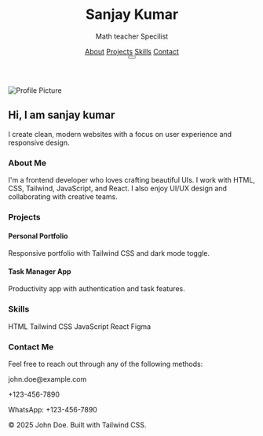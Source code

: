 <!DOCTYPE html>
<html lang="en" class="scroll-smooth">
<head>
  <meta charset="UTF-8" />
  <meta name="viewport" content="width=device-width, initial-scale=1.0" />
  <title>Sanjay Kumar – Portfolio</title>
  <script src="https://cdn.tailwindcss.com"></script>
  <script>
    tailwind.config = {
      darkMode: 'class',
      theme: {
        extend: {
          fontFamily: { inter: ['Inter', 'sans-serif'] }
        }
      }
    }
  </script>
  <link rel="stylesheet" href="https://cdnjs.cloudflare.com/ajax/libs/font-awesome/6.5.0/css/all.min.css" />
  <style>
    body {
      font-family: 'Inter', sans-serif;
    }
  </style>
</head>
<body class="bg-gray-50 dark:bg-gray-900 text-gray-800 dark:text-gray-200 transition-colors duration-300">

  <!-- Header -->
  <header class="bg-white dark:bg-gray-800 shadow-md sticky top-0 z-50">
    <div class="max-w-7xl mx-auto px-6 py-4 flex justify-between items-center">
      <div>
        <h1 class="text-2xl font-bold text-gray-900 dark:text-white">Sanjay Kumar</h1>
        <p class="text-sm text-gray-500 dark:text-gray-400">Math teacher Specilist </p>
      </div>
      <div class="flex gap-6 items-center">
        <nav class="hidden md:flex gap-6 text-sm font-medium">
          <a href="#about" class="hover:text-blue-500 transition">About</a>
          <a href="#projects" class="hover:text-blue-500 transition">Projects</a>
          <a href="#skills" class="hover:text-blue-500 transition">Skills</a>
          <a href="#contact" class="hover:text-blue-500 transition">Contact</a>
        </nav>
        <!-- Dark mode toggle -->
        <button onclick="document.documentElement.classList.toggle('dark')" class="text-xl">
          <i class="fas fa-moon dark:hidden"></i>
          <i class="fas fa-sun hidden dark:inline"></i>
        </button>
      </div>
    </div>
  </header>

  <!-- Hero Section -->
  <section class="py-16 px-6 text-center bg-blue-50 dark:bg-blue-900 transition">
    <img src="2.png" alt="Profile Picture" class="w-32 h-32 rounded-full mx-auto mb-4 shadow-md border-4 border-white dark:border-gray-800 object-cover" />
    <h2 class="text-4xl font-bold mb-2 text-blue-900 dark:text-white">Hi, I am sanjay kumar</h2>
    <p class="text-lg text-blue-700 dark:text-blue-200 max-w-xl mx-auto">
      I create clean, modern websites with a focus on user experience and responsive design.
    </p>
  </section>

  <!-- About -->
  <section id="about" class="py-16 px-6 max-w-5xl mx-auto">
    <h3 class="text-3xl font-semibold mb-4">About Me</h3>
    <p class="text-gray-600 dark:text-gray-300 text-lg leading-relaxed">
      I'm a frontend developer who loves crafting beautiful UIs. I work with HTML, CSS, Tailwind, JavaScript, and React. I also enjoy UI/UX design and collaborating with creative teams.
    </p>
  </section>

  <!-- Projects -->
  <section id="projects" class="py-16 px-6 bg-white dark:bg-gray-800">
    <div class="max-w-6xl mx-auto">
      <h3 class="text-3xl font-semibold mb-10">Projects</h3>
      <div class="grid md:grid-cols-2 gap-8">
        <div class="bg-gray-50 dark:bg-gray-700 p-6 rounded-lg shadow hover:shadow-lg transition">
          <h4 class="text-xl font-semibold mb-2">Personal Portfolio</h4>
          <p class="text-gray-600 dark:text-gray-300">Responsive portfolio with Tailwind CSS and dark mode toggle.</p>
        </div>
        <div class="bg-gray-50 dark:bg-gray-700 p-6 rounded-lg shadow hover:shadow-lg transition">
          <h4 class="text-xl font-semibold mb-2">Task Manager App</h4>
          <p class="text-gray-600 dark:text-gray-300">Productivity app with authentication and task features.</p>
        </div>
      </div>
    </div>
  </section>

  <!-- Skills -->
  <section id="skills" class="py-16 px-6 max-w-5xl mx-auto">
    <h3 class="text-3xl font-semibold mb-6">Skills</h3>
    <div class="flex flex-wrap gap-4">
      <span class="px-4 py-2 bg-blue-100 text-blue-800 rounded-full dark:bg-blue-800 dark:text-white font-medium">HTML</span>
      <span class="px-4 py-2 bg-blue-100 text-blue-800 rounded-full dark:bg-blue-800 dark:text-white font-medium">Tailwind CSS</span>
      <span class="px-4 py-2 bg-blue-100 text-blue-800 rounded-full dark:bg-blue-800 dark:text-white font-medium">JavaScript</span>
      <span class="px-4 py-2 bg-blue-100 text-blue-800 rounded-full dark:bg-blue-800 dark:text-white font-medium">React</span>
      <span class="px-4 py-2 bg-blue-100 text-blue-800 rounded-full dark:bg-blue-800 dark:text-white font-medium">Figma</span>
    </div>
  </section>

  <!-- Contact -->
  <section id="contact" class="py-16 px-6 bg-gray-100 dark:bg-gray-900 text-center">
    <h3 class="text-3xl font-semibold mb-6">Contact Me</h3>
    <p class="text-lg text-gray-600 dark:text-gray-300 mb-4">Feel free to reach out through any of the following methods:</p>
    <div class="space-y-3">
      <p><i class="fas fa-envelope text-blue-600"></i> john.doe@example.com</p>
      <p><i class="fas fa-phone text-green-600"></i> +123-456-7890</p>
      <p><i class="fab fa-whatsapp text-green-500"></i> WhatsApp: +123-456-7890</p>
    </div>
    <div class="mt-6 flex justify-center gap-6 text-2xl text-blue-600 dark:text-blue-400">
      <a href="https://github.com/yourprofile" target="_blank"><i class="fab fa-github"></i></a>
      <a href="https://linkedin.com/in/yourprofile" target="_blank"><i class="fab fa-linkedin"></i></a>
      <a href="https://twitter.com/yourprofile" target="_blank"><i class="fab fa-twitter"></i></a>
      <a href="https://facebook.com/yourprofile" target="_blank"><i class="fab fa-facebook"></i></a>
    </div>
  </section>

  <!-- Footer -->
  <footer class="text-center py-6 text-sm text-gray-500 dark:text-gray-400">
    &copy; 2025 John Doe. Built with Tailwind CSS.
  </footer>

</body>
</html>
